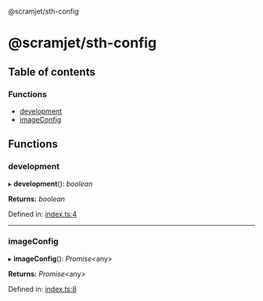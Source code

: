 @scramjet/sth-config

# @scramjet/sth-config

## Table of contents

### Functions

- [development](README.md#development)
- [imageConfig](README.md#imageconfig)

## Functions

### development

▸ **development**(): *boolean*

**Returns:** *boolean*

Defined in: [index.ts:4](https://github.com/scramjet-cloud-platform/scramjet-csi-dev/blob/61a9cb1/packages/sth-config/src/index.ts#L4)

___

### imageConfig

▸ **imageConfig**(): *Promise*<any\>

**Returns:** *Promise*<any\>

Defined in: [index.ts:8](https://github.com/scramjet-cloud-platform/scramjet-csi-dev/blob/61a9cb1/packages/sth-config/src/index.ts#L8)
